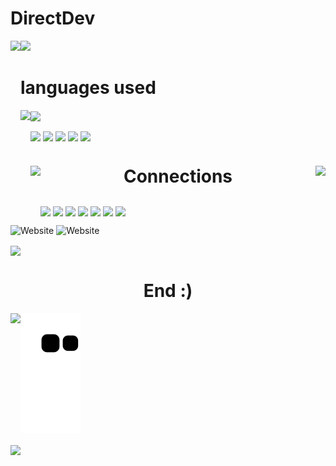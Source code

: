 #  <h> DirectDev</h>

<div>
	<body>
  <a href"https://github.com/Directinho/">
<p>
<img height="180cm" weight="50" align="down" src="https://c.tenor.com/T9xkJO7G7poAAAAM/elma-pointing.gif"/> 
<img height="180cm" align="left" src="https://github-readme-stats.vercel.app/api?username=Directinho&show_icons=true&theme=radical&include_all_commits=true&count_private=private"/>
</p>
</div>
<div>
<p>
	
	
</p>	
</div>
<div>
<p>
	
<h1 align="down">languages used</h1>
	
<img height="180" align="center" src="https://media1.giphy.com/media/MOCQX3U6wKPFDPGyoc/giphy.gif?cid=790b76115e940468ded39105be04c454f8e35b883dfa7b68&rid=giphy.gif&ct=g"/>
<img height="160cm" weight="150" align="left" src="https://github-readme-stats.vercel.app/api/top-langs/?username=Directinho&show=langs_count=3"/>

</p>
</div>
</body>
<body>
<div>
<p>	


<img height="100cm" align="center" id="elma3" src="https://i.imgur.com/N3A969j.gif"/>
<img height="100cm" align="center" id="Javascripticon" src="https://i.imgur.com/pSDXRKs.png" onclick=(https://developer.mozilla.org/en-US/docs/Web/JavaScript)/>
<img height="100" align="center" id="PynthonIcon" src="https://i.imgur.com/3xopVhI.png" onclick=(https://www.python.org/psf/)/> 
<img height="100cm" align="center" id="typescript" src="https://i.imgur.com/LHJzvaI.png" onclick=(https://www.typescriptlang.org)/>
<img height="100cm" align="center" id="elma3" src="https://i.imgur.com/N3A969j.gif"/>

</p>
</div>

</body>	
<body>
<div>
<p>

<h1 height="150" align="center">Connections</h>
<img height="80" align="left" src="https://i.imgur.com/3ykbALG.gif"/>
<img height="80" align="right" src="https://i.imgur.com/3ykbALG.gif"/>

</p>
</div>
<p>
<img height="120cm" align="center" id"Steam" src="https://i.imgur.com/trn2Gyb.png"/>
<img height="120cm" align="center" id"Xbox" src="https://i.imgur.com/JuFWG8m.png"/>
<img height="120cm" align="center" id="PS4" src="https://i.imgur.com/580TZ9e.png"/> 
<img height="120cm" align="center" id="Twitter" src="https://i.imgur.com/qCNG93Z.png"/> 
<img height="120cm" align="center" id"Medal" src="https://i.imgur.com/wS8Ekmn.png"/>
<img height="120cm" align="center" id"GameBanana" src="https://i.imgur.com/Uj3fGeC.png"/>
<img height="120cm" align="center" id="Gamejolt" src="https://i.imgur.com/fIYdmV9.png"/>
</p>
<p>
<img height="15cm" weight="15" alt="Website" event.site(onclick)="https://steamcommunity.com/id/AqueleDirect/" src="https://img.shields.io/website?color=blue&down_color=dark&down_message=online&label=%E3%8B%94%20O%20DIRECT%20DO%20MATO%20%E3%83%84&logo=Steam&logoColor=light&style=for-the-badge&up_color=blue&up_message=Steam&url=https%3A%2F%2Fsteamcommunity.com%2Fid%2FAqueleDirect%2F">
<img height="15cm" alt="Website" src="https://img.shields.io/website?down_color=yellow&down_message=Medal&label=Tio%20Direct%E3%83%84&logo=Minecraft&up_color=Yellow&up_message=Medal&url=https%3A%2F%2Fmedal.tv%2Fu%2FTio%2520Direct%25E3%2583%2584%3Finvite%3Dur-MSxlbTUsMzA4NTMzNzks">
</p>
<p>
<img height="120cm" align="center" id="Newgrounds" src="https://i.imgur.com/onYM3YN.png"/> 
</p>
<p>

</p>
</div>

<div>
<p>
<h1 align="center">End :)</h1 align="down">		
	
<img height="180cm" align="left" src="https://i.imgur.com/s82OT10.gif"/>
	
![Snake animation](https://github.com/Directinho/DirectDev/blob/output/github-contribution-grid-snake.svg)
	
<img height="180cm" align="center" src="https://i.imgur.com/s82OT10.gif"/>
	
</p>
</div>
</body>
</div>
